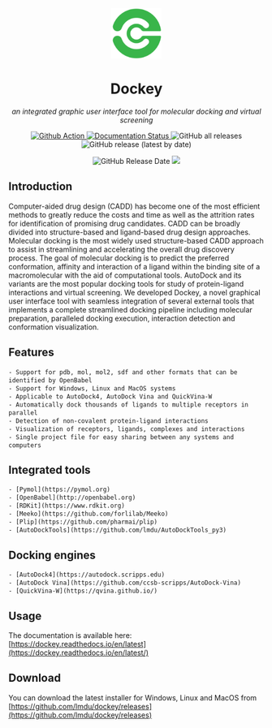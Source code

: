<p align="center" width="100%">
    <img src="src/icons/logo.svg" width="100">
</p>
<h1 align="center">Dockey</h1>
<p align="center">
    <em>an integrated graphic user interface tool for molecular docking and virtual screening</em>
</p>
<p align="center" width="100%">
    <a href="https://github.com/lmdu/dockey/actions/workflows/build.yml">
        <img src="https://github.com/lmdu/dockey/actions/workflows/build.yml/badge.svg" alt="Github Action">
    </a>
    <a href='https://dockey.readthedocs.io/en/latest/?badge=latest'>
        <img src='https://readthedocs.org/projects/dockey/badge/?version=latest' alt='Documentation Status'>
    </a>
    <img alt="GitHub all releases" src="https://img.shields.io/github/downloads/lmdu/dockey/total">
    <img alt="GitHub release (latest by date)" src="https://img.shields.io/github/v/release/lmdu/dockey">
</p>
<p align="center" width="100%">
    <img alt="GitHub Release Date" src="https://img.shields.io/github/release-date/lmdu/dockey">
    <a href="https://www.codacy.com/gh/lmdu/dockey/dashboard?utm_source=github.com&amp;utm_medium=referral&amp;utm_content=lmdu/dockey&amp;utm_campaign=Badge_Grade">
        <img src="https://app.codacy.com/project/badge/Grade/fc2d54d862f043bfa5ed1bbe34175036"/>
    </a>
</p>

## Introduction

Computer-aided drug design (CADD) has become one of the most efficient methods to greatly reduce the costs and time as well as the attrition rates for identification of promising drug candidates. CADD can be broadly divided into structure-based and ligand-based drug design approaches. Molecular docking is the most widely used structure-based CADD approach to assist in streamlining and accelerating the overall drug discovery process. The goal of molecular docking is to predict the preferred conformation, affinity and interaction of a ligand within the binding site of a macromolecular with the aid of computational tools. AutoDock and its variants are the most popular docking tools for study of protein-ligand interactions and virtual screening. We developed Dockey, a novel graphical user interface tool with seamless integration of several external tools that implements a complete streamlined docking pipeline including molecular preparation, paralleled docking execution, interaction detection and conformation visualization.

## Features

    - Support for pdb, mol, mol2, sdf and other formats that can be identified by OpenBabel
    - Support for Windows, Linux and MacOS systems
    - Applicable to AutoDock4, AutoDock Vina and QuickVina-W
    - Automatically dock thousands of ligands to multiple receptors in parallel
    - Detection of non-covalent protein-ligand interactions
    - Visualization of receptors, ligands, complexes and interactions
    - Single project file for easy sharing between any systems and computers

## Integrated tools

    - [Pymol](https://pymol.org)
    - [OpenBabel](http://openbabel.org)
    - [RDKit](https://www.rdkit.org)
    - [Meeko](https://github.com/forlilab/Meeko)
    - [Plip](https://github.com/pharmai/plip)
    - [AutoDockTools](https://github.com/lmdu/AutoDockTools_py3)

## Docking engines

    - [AutoDock4](https://autodock.scripps.edu)
    - [AutoDock Vina](https://github.com/ccsb-scripps/AutoDock-Vina)
    - [QuickVina-W](https://qvina.github.io/)

## Usage

The documentation is available here: [https://dockey.readthedocs.io/en/latest](https://dockey.readthedocs.io/en/latest/)

## Download

You can download the latest installer for Windows, Linux and MacOS from [https://github.com/lmdu/dockey/releases](https://github.com/lmdu/dockey/releases)
